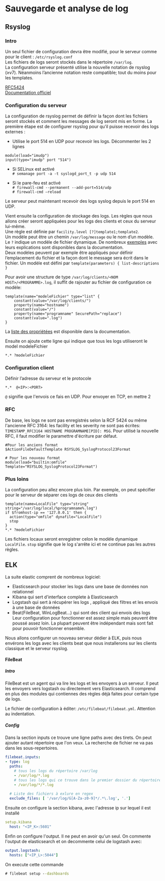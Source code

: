 # Sauvegarde et analyse de log
## Rsyslog
### Intro

Un seul fichier de configuration devra être modifié, pour le serveur comme pour le client : `/etc/rsyslog.conf`<br>
Les fichiers de logs seront stockés dans le répertoire `/var/log`.<br>
La configuration serveur présenté utilise la nouvelle notation de rsyslog (≥v7). Néanmoins l’ancienne notation reste compatible; tout du moins pour les templates.

[RFC5424](https://tools.ietf.org/html/rfc5424)<br>
[Documentation officiel](https://www.rsyslog.com/doc/master/index.html)

### Configuration du serveur

La configuration de rsyslog permet de définir la façon dont les fichiers seront stockés et comment les messages de log seront mis en forme. La première étape est de configurer rsyslog pour qu’il puisse recevoir des logs externes :
- Utilise le port 514 en UDP pour recevoir les logs.
Décommenter les 2 lignes 
```
module(load="imudp")
input(type="imudp" port "514")
```

- Si SELinux est activé<br>
`# semanage port -a -t syslogd_port_t -p udp 514`

- Si le pare-feu est activé<br>
`# firewall-cmd --permanent --add-port=514/udp`<br>
`# firewall-cmd –reload`

Le serveur peut maintenant recevoir des logs syslog depuis le port 514 en UDP. 

Vient ensuite la configuration de stockage des logs. Les règles que nous allons créer seront appliquées pour les logs des clients
et ceux du serveur lui-même.<br>
Une règle est définie par `facility.level [?]template1;template2`.<br>
Un modèle peut être un chemin `/var/log/message` ou le nom d’un modèle. Le `?` indique un modèle de fichier dynamique.
De nombreux [exemples](https://rsyslog-doc.readthedocs.io/en/latest/configuration/examples.html) avec leurs explications sont
disponibles dans la documentation.<br>
Deux modèles peuvent par exemple être appliqués pour définir l’emplacement du fichier et la façon dont le message sera écrit dans le fichier.
Un modèle est défini par `template(parameters) { list-descriptions }`

Pour avoir une structure de type `/var/log/clients/<NOM HOST>/<PROGRAMME>.log`, il suffit de rajouter au fichier de configuration ce modèle:
```
template(name="modeleFichier" type="list" {
	constant(value="/var/log/clients/")
	property(name="hostname")
	constant(value="/")
	property(name="programname" SecurePath="replace")
	constant(value=".log")
}
```
La [liste des propriétées](https://rsyslog.readthedocs.io/en/latest/configuration/properties.html) est disponible dans la documentation.

Ensuite on ajoute cette ligne qui indique que tous les logs utiliseront le model modeleFichier
```
*.* ?modeleFichier
```

 ### Configuration client

Définir l’adresse du serveur et le protocole
```
*.*  @<IP>:<PORT>
```
`@` signifie que l'envois ce fais en UDP. Pour envoyer en TCP, en mettre 2

### RFC
De base, les logs ne sont pas enregistrés selon la RCF 5424 ou même l'ancienne RFC 3164: les facility et les severity ne sont pas écrites: `TIMESTAMP_RFC3164 HOSTNAME PROGRAMNAME[PID]: MSG`. Pour utilisé la nouvelle RFC, il faut modifier le paramettre d'écriture par défaut.
```
#Pour les anciens format
$ActionFileDefaultTemplate RSYSLOG_SyslogProtocol23Format

# Pour les nouveau format
module(load="builtin:omfile" Template="RSYSLOG_SyslogProtocol23Format")
```

### Plus loins
La configuration peu allez encore plus loin. Par exemple, on peut spécifier pour le serveur de séparer ces logs de ceux des clients
```
template(name=LocalFile" type="string" string="/var/log/local/%programname%.log")
if $fromhost-ip == '127.0.0.1' then {
  action(type="omfile" dynafile="LocalFile")
  stop
}
*.* ?modeleFichier
```
Les fichiers locaux seront enregistrer celon le modèle dynamique `LocalFile`. `stop` signifie que le log s'arrête ici et ne continue pas les autres règles.


## ELK
La suite elastic comprent de nombreux logiciel: 
- Elasticsearch pour stocker les logs dans une base de données non relationnel
- Kibana qui sert d'interface complete à Elasticsearch
- Logstash qui sert à récupérer les logs , appliqué des filtres et les envois à une base de données
- Beat(FileBeat, WinLogBeat...) qui sont des client qui envois des logs
Leur configuration pour fonctionner est assez simple mais peuvent être poussé assez loin. La plupart peuvent être indépendant mais sont fait pour pouvoir fonctionner ensemble.

Nous allons configurer un nouveau serveur dédier à ELK, puis nous envérons les logs avec les clients beat que nous installerons sur les clients classique et le serveur rsyslog.

#### FileBeat

##### Intro
FileBeat est un agent qui va lire les logs et les envoyers à un serveur. Il peut les envoyers vers logstash ou directement vers Elasticsearch. Il comprend en plus des modules qui contiennes des règles déjà faites pour certain type de logs.

Le fichier de configuration à éditer: `/etc/filebeat/filebeat.yml`. Attention au indentation.

##### Config

Dans la section inputs ce trouve une ligne paths avec des tirets. On peut ajouter autant répertoire que l'on veux. La recherche de fichier ne va pas dans les sous-repertoires.
```yml
filebeat.inputs:
- type: log
  paths:
    # tous les logs du répertoire /var/log
    - /var/log/*.log
    # tous les logs qui ce trouve dans le premier dossier du répertoire /var/log
    - /var/log/*/*.log
  
  # Liste des fichiers à exlure en regex
  exclude_files: [ '/var/log/G[A-Za-z0-9]*/.*\.log', '.']
```
Ensuite on configure la section kibana, avec l'adresse ip sur lequel il est installé
```yml
setup.kibana
  host: "<IP_K>:5601"
```
Enfin on configure l'output. Il ne peut en avoir qu'un seul. On commente l'output de elasticsearch et on decommente celui de logstash avec:
```yml
output.logstash:
  hosts: ["<IP_L>:5044"]
```
On execute cette commande
```cmd
# filebeat setup --dashboards
```
